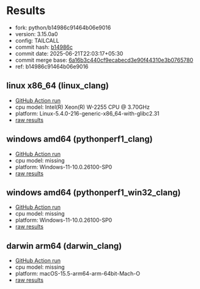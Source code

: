 # Results

- fork: python/b14986c91464b06e9016
- version: 3.15.0a0
- config: TAILCALL
- commit hash: [b14986c](https://github.com/python/cpython/commit/b14986c)
- commit date: 2025-06-21T22:03:17+05:30
- commit merge base: [6a16b3c440cf9ecabecd3e90f44310e3b0765780](https://github.com/python/cpython/commit/6a16b3c440cf9ecabecd3e90f44310e3b0765780)
- ref: b14986c91464b06e9016

## linux x86_64 (linux_clang)

- [GitHub Action run](https://github.com/faster-cpython/benchmarking/actions/runs/15800872473)
- cpu model: Intel(R) Xeon(R) W-2255 CPU @ 3.70GHz
- platform: Linux-5.4.0-216-generic-x86_64-with-glibc2.31
- [raw results](bm-20250621-linux_clang-x86_64-python-b14986c91464b06e9016-3.15.0a0-b14986c.json)

## windows amd64 (pythonperf1_clang)

- [GitHub Action run](https://github.com/faster-cpython/benchmarking/actions/runs/15800872473)
- cpu model: missing
- platform: Windows-11-10.0.26100-SP0
- [raw results](bm-20250621-pythonperf1_clang-amd64-python-b14986c91464b06e9016-3.15.0a0-b14986c.json)

## windows amd64 (pythonperf1_win32_clang)

- [GitHub Action run](https://github.com/faster-cpython/benchmarking/actions/runs/15800872473)
- cpu model: missing
- platform: Windows-11-10.0.26100-SP0
- [raw results](bm-20250621-pythonperf1_win32_clang-amd64-python-b14986c91464b06e9016-3.15.0a0-b14986c.json)

## darwin arm64 (darwin_clang)

- [GitHub Action run](https://github.com/faster-cpython/benchmarking/actions/runs/15800872473)
- cpu model: missing
- platform: macOS-15.5-arm64-arm-64bit-Mach-O
- [raw results](bm-20250621-darwin_clang-arm64-python-b14986c91464b06e9016-3.15.0a0-b14986c.json)

